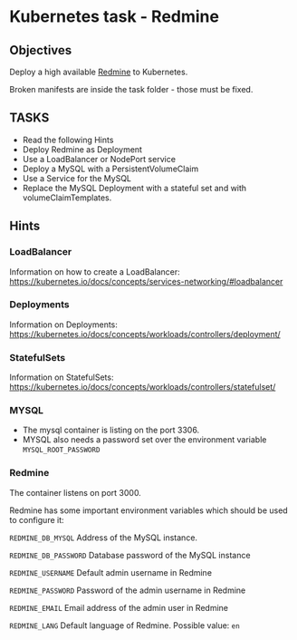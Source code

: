 # Kubernetes task - Redmine

## Objectives

Deploy a high available [Redmine](https://www.redmine.org/) to Kubernetes.

Broken manifests are inside the task folder - those must be fixed.

## TASKS
- Read the following Hints
- Deploy Redmine as Deployment
- Use a LoadBalancer or NodePort service
- Deploy a MySQL with a PersistentVolumeClaim
- Use a Service for the MySQL
- Replace the MySQL Deployment with a stateful set and with volumeClaimTemplates.

## Hints

### LoadBalancer

Information on how to create a LoadBalancer: https://kubernetes.io/docs/concepts/services-networking/#loadbalancer

### Deployments

Information on Deployments: https://kubernetes.io/docs/concepts/workloads/controllers/deployment/

### StatefulSets

Information on StatefulSets: https://kubernetes.io/docs/concepts/workloads/controllers/statefulset/

### MYSQL
- The mysql container is listing on the port 3306.
- MYSQL also needs a password set over the environment variable `MYSQL_ROOT_PASSWORD`
 
### Redmine 

The container listens on port 3000.

Redmine has some important environment variables which should be used to configure it:
  
`REDMINE_DB_MYSQL`
Address of the MySQL instance.

`REDMINE_DB_PASSWORD`
Database password of the MySQL instance

`REDMINE_USERNAME`
Default admin username in Redmine

`REDMINE_PASSWORD`
Password of the admin username in Redmine

`REDMINE_EMAIL`
Email address of the admin user in Redmine

`REDMINE_LANG`
Default language of Redmine.
Possible value: `en`
